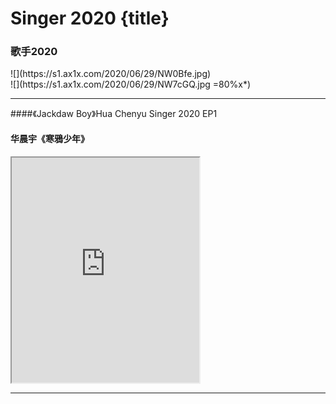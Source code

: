 # Singer 2020 {title}
### 歌手2020
<div class="background" markdown="1">
![](https://s1.ax1x.com/2020/06/29/NW0Bfe.jpg)
</div>

<div class="center shadow" markdown="1">
![](https://s1.ax1x.com/2020/06/29/NW7cGQ.jpg =80%x*)
</div>



---------------------------------

####《Jackdaw Boy》Hua Chenyu Singer 2020 EP1
#### 华晨宇《寒鴉少年》

<iframe allowfullscreen height=360 src="https://rio6.github.io/Subtube?v=EgD10P0qmbg&subtitle-English=https://dl.dropboxusercontent.com/s/0tk4hi247wgx0o8/Singer2020%20EP1%20Jackdaw%20Boy.srt"></iframe>

----------------

